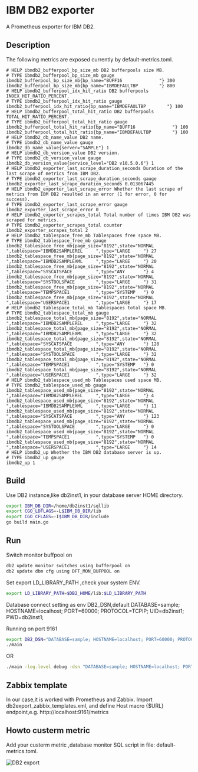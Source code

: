 # IBM DB2 exporter

A Prometheus exporter for IBM DB2.

## Description

The following metrics are exposed currently by default-metrics.toml.

    # HELP ibmdb2_bufferpool_bp_size_mb DB2 bufferpools size MB.
    # TYPE ibmdb2_bufferpool_bp_size_mb gauge
    ibmdb2_bufferpool_bp_size_mb{bp_name="BUFF16              "} 300
    ibmdb2_bufferpool_bp_size_mb{bp_name="IBMDEFAULTBP        "} 800
    # HELP ibmdb2_bufferpool_idx_hit_ratio DB2 bufferpools INDEX_HIT_RATIO_PERCENT.
    # TYPE ibmdb2_bufferpool_idx_hit_ratio gauge
    ibmdb2_bufferpool_idx_hit_ratio{bp_name="IBMDEFAULTBP        "} 100
    # HELP ibmdb2_bufferpool_total_hit_ratio DB2 bufferpools TOTAL_HIT_RATIO_PERCENT.
    # TYPE ibmdb2_bufferpool_total_hit_ratio gauge
    ibmdb2_bufferpool_total_hit_ratio{bp_name="BUFF16              "} 100
    ibmdb2_bufferpool_total_hit_ratio{bp_name="IBMDEFAULTBP        "} 100
    # HELP ibmdb2_db_name_value DB2 name.
    # TYPE ibmdb2_db_name_value gauge
    ibmdb2_db_name_value{server="SAMPLE"} 1
    # HELP ibmdb2_db_version_value DB2 version.
    # TYPE ibmdb2_db_version_value gauge
    ibmdb2_db_version_value{service_level="DB2 v10.5.0.6"} 1
    # HELP ibmdb2_exporter_last_scrape_duration_seconds Duration of the last scrape of metrics from IBM DB2.
    # TYPE ibmdb2_exporter_last_scrape_duration_seconds gauge
    ibmdb2_exporter_last_scrape_duration_seconds 0.013067445
    # HELP ibmdb2_exporter_last_scrape_error Whether the last scrape of metrics from IBM DB2 resulted in an error (1 for error, 0 for success).
    # TYPE ibmdb2_exporter_last_scrape_error gauge
    ibmdb2_exporter_last_scrape_error 0
    # HELP ibmdb2_exporter_scrapes_total Total number of times IBM DB2 was scraped for metrics.
    # TYPE ibmdb2_exporter_scrapes_total counter
    ibmdb2_exporter_scrapes_total 2
    # HELP ibmdb2_tablespace_free_mb Tablespaces free space MB.
    # TYPE ibmdb2_tablespace_free_mb gauge
    ibmdb2_tablespace_free_mb{page_size="8192",state="NORMAL    ",tablespace="IBMDB2SAMPLEREL     ",type="LARGE     "} 27
    ibmdb2_tablespace_free_mb{page_size="8192",state="NORMAL    ",tablespace="IBMDB2SAMPLEXML     ",type="LARGE     "} 20
    ibmdb2_tablespace_free_mb{page_size="8192",state="NORMAL    ",tablespace="SYSCATSPACE         ",type="ANY       "} 4
    ibmdb2_tablespace_free_mb{page_size="8192",state="NORMAL    ",tablespace="SYSTOOLSPACE        ",type="LARGE     "} 31
    ibmdb2_tablespace_free_mb{page_size="8192",state="NORMAL    ",tablespace="TEMPSPACE1          ",type="SYSTEMP   "} 0
    ibmdb2_tablespace_free_mb{page_size="8192",state="NORMAL    ",tablespace="USERSPACE1          ",type="LARGE     "} 17
    # HELP ibmdb2_tablespace_total_mb Tablespaces total space MB.
    # TYPE ibmdb2_tablespace_total_mb gauge
    ibmdb2_tablespace_total_mb{page_size="8192",state="NORMAL    ",tablespace="IBMDB2SAMPLEREL     ",type="LARGE     "} 32
    ibmdb2_tablespace_total_mb{page_size="8192",state="NORMAL    ",tablespace="IBMDB2SAMPLEXML     ",type="LARGE     "} 32
    ibmdb2_tablespace_total_mb{page_size="8192",state="NORMAL    ",tablespace="SYSCATSPACE         ",type="ANY       "} 128
    ibmdb2_tablespace_total_mb{page_size="8192",state="NORMAL    ",tablespace="SYSTOOLSPACE        ",type="LARGE     "} 32
    ibmdb2_tablespace_total_mb{page_size="8192",state="NORMAL    ",tablespace="TEMPSPACE1          ",type="SYSTEMP   "} 0
    ibmdb2_tablespace_total_mb{page_size="8192",state="NORMAL    ",tablespace="USERSPACE1          ",type="LARGE     "} 32
    # HELP ibmdb2_tablespace_used_mb Tablespaces used space MB.
    # TYPE ibmdb2_tablespace_used_mb gauge
    ibmdb2_tablespace_used_mb{page_size="8192",state="NORMAL    ",tablespace="IBMDB2SAMPLEREL     ",type="LARGE     "} 4
    ibmdb2_tablespace_used_mb{page_size="8192",state="NORMAL    ",tablespace="IBMDB2SAMPLEXML     ",type="LARGE     "} 11
    ibmdb2_tablespace_used_mb{page_size="8192",state="NORMAL    ",tablespace="SYSCATSPACE         ",type="ANY       "} 123
    ibmdb2_tablespace_used_mb{page_size="8192",state="NORMAL    ",tablespace="SYSTOOLSPACE        ",type="LARGE     "} 0
    ibmdb2_tablespace_used_mb{page_size="8192",state="NORMAL    ",tablespace="TEMPSPACE1          ",type="SYSTEMP   "} 0
    ibmdb2_tablespace_used_mb{page_size="8192",state="NORMAL    ",tablespace="USERSPACE1          ",type="LARGE     "} 14
    # HELP ibmdb2_up Whether the IBM DB2 database server is up.
    # TYPE ibmdb2_up gauge
    ibmdb2_up 1

## Build

Use DB2 instance,like db2inst1, in your database server HOME directory.

```bash
export IBM_DB_DIR=/home/db2inst1/sqllib
export CGO_LDFLAGS=-L$IBM_DB_DIR/lib
export CGO_CFLAGS=-I$IBM_DB_DIR/include
go build main.go
```

## Run
Switch monitor buffpool on

```bash
db2 update monitor switches using bufferpool on
db2 update dbm cfg using DFT_MON_BUFPOOL on
```

Set export LD_LIBRARY_PATH ,check your system ENV.

```bash
export LD_LIBRARY_PATH=$DB2_HOME/lib:$LD_LIBRARY_PATH
```

Database connect setting as env DB2_DSN,default DATABASE=sample; HOSTNAME=localhost; PORT=60000; PROTOCOL=TCPIP; UID=db2inst1; PWD=db2inst1;

Running on port 9161

```bash
export DB2_DSN="DATABASE=sample; HOSTNAME=localhost; PORT=60000; PROTOCOL=TCPIP; UID=db2inst1; PWD=db2inst1;"
./main
```
OR

```bash
./main -log.level debug -dsn "DATABASE=sample; HOSTNAME=localhost; PORT=60000; PROTOCOL=TCPIP; UID=db2inst1; PWD=db2inst1;"
```

## Zabbix template
In our case,it is worked with Prometheus and Zabbix. 
Import db2export_zabbix_templates.xml, and define Host macro {$URL} endpoint,e.g. http://localhost:9161/metrics

## Howto custerm metric

Add your custerm metric ,database monitor SQL script in file: default-metrics.toml.

![DB2 export](https://github.com/glinuz/ibmdb2_exporter/blob/master/ibmdb2.png)
